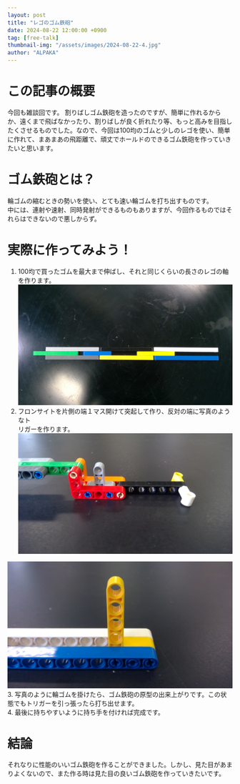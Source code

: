 ```yaml
---
layout: post
title: "レゴのゴム鉄砲"
date: 2024-08-22 12:00:00 +0900
tag: [free-talk]
thumbnail-img: "/assets/images/2024-08-22-4.jpg"
author: "ALPAKA"
---
```

# この記事の概要
今回も雑談回です。
割りばしゴム鉄砲を造ったのですが、簡単に作れるからか、遠くまで飛ばなかったり、割りばしが良く折れたり等、もっと高みを目指したくさせるものでした。なので、今回は100均のゴムと少しのレゴを使い、簡単に作れて、まあまあの飛距離で、頑丈でホールドのできるゴム鉄砲を作っていきたいと思います。  
# ゴム鉄砲とは？  
輪ゴムの縮むときの勢いを使い、とても速い輪ゴムを打ち出すものです。  
中には、連射や速射、同時発射ができるものもありますが、今回作るものではそれらはできないので悪しからず。  
# 実際に作ってみよう！  
1. 100均で買ったゴムを最大まで伸ばし、それと同じくらいの長さのレゴの軸を作ります。
![base of gun](/assets/images/2024-08-22-1.jpg)
2. フロンサイトを片側の端１マス開けて突起して作り、反対の端に写真のようなト  
リガーを作ります。
![gun picture 1](/assets/images/2024-08-22-2.jpg)
<p></p>

![gun picture 2](/assets/images/2024-08-22-3.jpg)
3. 写真のように輪ゴムを掛けたら、ゴム鉄砲の原型の出来上がりです。この状態でもトリガーを引っ張ったら打ち出せます。  
4. 最後に持ちやすいように持ち手を付ければ完成です。  

# 結論  
それなりに性能のいいゴム鉄砲を作ることができました。しかし、見た目があまりよくないので、また作る時は見た目の良いゴム鉄砲を作っていきたいです。
